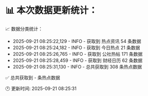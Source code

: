 📊 本次数据更新统计：
==========================

📈 数据分类统计：
- 2025-09-21 08:25:22,129 - INFO - 获取到 热点资讯 54 条数据
- 2025-09-21 08:25:24,182 - INFO - 获取到 今日热点 21 条数据
- 2025-09-21 08:25:26,765 - INFO - 获取到 公社热帖 171 条数据
- 2025-09-21 08:25:28,459 - INFO - 获取到 财经日历 62 条数据
- 2025-09-21 08:25:31,130 - INFO - 总共获取到 308 条热点数据

✅ 总共获取到 - 条热点数据

🕐 更新时间: 2025-09-21 08:25:31
